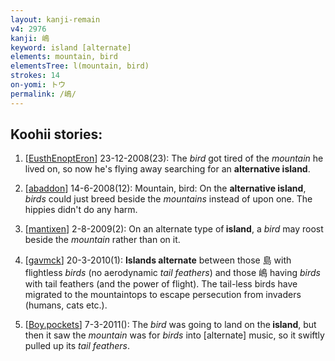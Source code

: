 ```yaml
---
layout: kanji-remain
v4: 2976
kanji: 嶋
keyword: island [alternate]
elements: mountain, bird
elementsTree: l(mountain, bird)
strokes: 14
on-yomi: トウ
permalink: /嶋/
---
```


## Koohii stories: 

1) [<a href="http://kanji.koohii.com/profile/EusthEnoptEron">EusthEnoptEron</a>] 23-12-2008(23): The <em>bird</em> got tired of the <em>mountain</em> he lived on, so now he&#039;s flying away searching for an <strong>alternative<strong> island</strong></strong>.

2) [<a href="http://kanji.koohii.com/profile/abaddon">abaddon</a>] 14-6-2008(12): Mountain, bird: On the <strong>alternative<strong> island</strong></strong>, <em>birds</em> could just breed beside the <em>mountains</em> instead of upon one. The hippies didn&#039;t do any harm.

3) [<a href="http://kanji.koohii.com/profile/mantixen">mantixen</a>] 2-8-2009(2): On an alternate type of<strong> island</strong>, a <em>bird</em> may roost beside the <em>mountain</em> rather than on it.

4) [<a href="http://kanji.koohii.com/profile/gavmck">gavmck</a>] 20-3-2010(1): <strong>Islands alternate</strong> between those 島 with flightless <em>birds</em> (no aerodynamic <em>tail feathers</em>) and those 嶋 having <em>birds</em> with tail feathers (and the power of flight). The tail-less birds have migrated to the mountaintops to escape persecution from invaders (humans, cats etc.).

5) [<a href="http://kanji.koohii.com/profile/Boy.pockets">Boy.pockets</a>] 7-3-2011(): The <em>bird</em> was going to land on the<strong> island</strong>, but then it saw the <em>mountain</em> was for <em>birds</em> into [alternate] music, so it swiftly pulled up its <em>tail feathers</em>.

